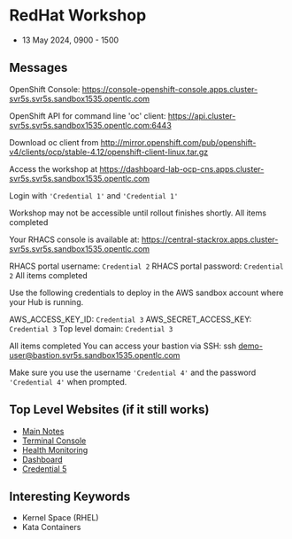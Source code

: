 # RedHat Workshop
- 13 May 2024, 0900 - 1500

## Messages

OpenShift Console: https://console-openshift-console.apps.cluster-svr5s.svr5s.sandbox1535.opentlc.com

OpenShift API for command line 'oc' client: https://api.cluster-svr5s.svr5s.sandbox1535.opentlc.com:6443

Download oc client from http://mirror.openshift.com/pub/openshift-v4/clients/ocp/stable-4.12/openshift-client-linux.tar.gz

Access the workshop at https://dashboard-lab-ocp-cns.apps.cluster-svr5s.svr5s.sandbox1535.opentlc.com

Login with `'Credential 1'` and `'Credential 1'`

Workshop may not be accessible until rollout finishes shortly.
All items completed

Your RHACS console is available at:
https://central-stackrox.apps.cluster-svr5s.svr5s.sandbox1535.opentlc.com

RHACS portal username: `Credential 2`
RHACS portal password: `Credential 2`
All items completed

Use the following credentials to deploy in the AWS sandbox account where your Hub is running.

AWS_ACCESS_KEY_ID: `Credential 3`
AWS_SECRET_ACCESS_KEY: `Credential 3`
Top level domain: `Credential 3`

All items completed
You can access your bastion via SSH:
ssh demo-user@bastion.svr5s.sandbox1535.opentlc.com

Make sure you use the username `'Credential 4'` and the password `'Credential 4'` when prompted.

## Top Level Websites (if it still works)
- [Main Notes](https://dashboard-lab-ocp-cns.apps.cluster-svr5s.svr5s.sandbox1535.opentlc.com/workshop/environment)
- [Terminal Console](https://dashboard-lab-ocp-cns.apps.cluster-svr5s.svr5s.sandbox1535.opentlc.com/dashboard/)
- [Health Monitoring](https://console-openshift-console.apps.cluster-svr5s.svr5s.sandbox1535.opentlc.com/dashboards)
- [Dashboard](https://central-stackrox.apps.cluster-svr5s.svr5s.sandbox1535.opentlc.com/main/dashboard)
- [Credential 5](Credentials)

## Interesting Keywords
- Kernel Space (RHEL)
- Kata Containers